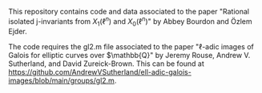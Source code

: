 This repository contains code and data associated to the paper "Rational isolated j-invariants from $X_1(\ell^n)$ and $X_0(\ell^n)$" by Abbey Bourdon and Özlem Ejder.

The code requires the gl2.m file associated to the paper "$\ell$-adic images of Galois for elliptic curves over $\mathbb{Q}" by Jeremy Rouse, Andrew V. Sutherland, and David Zureick-Brown. This can be found at https://github.com/AndrewVSutherland/ell-adic-galois-images/blob/main/groups/gl2.m.
